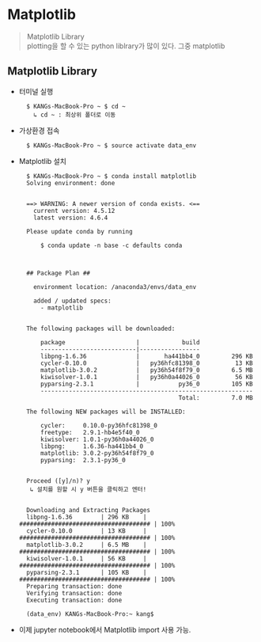 # Matplotlib
> Matplotlib Library<br>
> plotting을 할 수 있는 python liblrary가 많이 있다. 그중 matplotlib <br>


## **Matplotlib Library**<br>

* 터미널 실행


        $ KANGs-MacBook-Pro ~ $ cd ~
          ↳ cd ~ : 최상위 폴더로 이동

* 가상환경 접속


        $ KANGs-MacBook-Pro ~ $ source activate data_env

* Matplotlib 설치


        $ KANGs-MacBook-Pro ~ $ conda install matplotlib
        Solving environment: done
        
        
        ==> WARNING: A newer version of conda exists. <==
          current version: 4.5.12
          latest version: 4.6.4
        
        Please update conda by running
        
            $ conda update -n base -c defaults conda
        
        
        
        ## Package Plan ##
        
          environment location: /anaconda3/envs/data_env
        
          added / updated specs: 
            - matplotlib
        
        
        The following packages will be downloaded:
        
            package                    |            build
            ---------------------------|-----------------
            libpng-1.6.36              |       ha441bb4_0         296 KB
            cycler-0.10.0              |   py36hfc81398_0          13 KB
            matplotlib-3.0.2           |   py36h54f8f79_0         6.5 MB
            kiwisolver-1.0.1           |   py36h0a44026_0          56 KB
            pyparsing-2.3.1            |           py36_0         105 KB
            ------------------------------------------------------------
                                                   Total:         7.0 MB
        
        The following NEW packages will be INSTALLED:
        
            cycler:     0.10.0-py36hfc81398_0
            freetype:   2.9.1-hb4e5f40_0     
            kiwisolver: 1.0.1-py36h0a44026_0 
            libpng:     1.6.36-ha441bb4_0    
            matplotlib: 3.0.2-py36h54f8f79_0 
            pyparsing:  2.3.1-py36_0         
        
        
        Proceed ([y]/n)? y
         ↳ 설치를 원할 시 y 버튼을 클릭하고 엔터!
        
        
        Downloading and Extracting Packages
        libpng-1.6.36        | 296 KB    | ##################################### | 100% 
        cycler-0.10.0        | 13 KB     | ##################################### | 100% 
        matplotlib-3.0.2     | 6.5 MB    | ##################################### | 100% 
        kiwisolver-1.0.1     | 56 KB     | ##################################### | 100% 
        pyparsing-2.3.1      | 105 KB    | ##################################### | 100% 
        Preparing transaction: done
        Verifying transaction: done
        Executing transaction: done
        
        (data_env) KANGs-MacBook-Pro:~ kang$ 

 
* 이제 jupyter notebook에서 Matplotlib import 사용 가능. 

